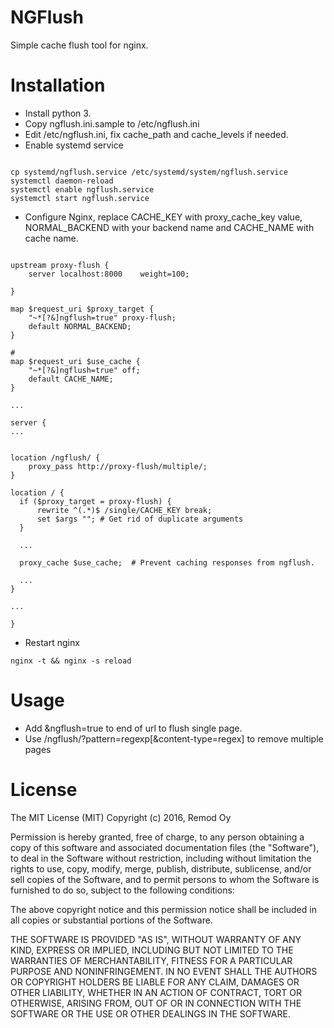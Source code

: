 NGFlush
=======

Simple cache flush tool for nginx.


Installation
============

* Install python 3.
* Copy ngflush.ini.sample to /etc/ngflush.ini
* Edit /etc/ngflush.ini, fix cache_path and cache_levels if needed.
* Enable systemd service

```shell

cp systemd/ngflush.service /etc/systemd/system/ngflush.service
systemctl daemon-reload
systemctl enable ngflush.service
systemctl start ngflush.service

```

* Configure Nginx, replace CACHE_KEY with proxy_cache_key value, NORMAL_BACKEND with your backend name and CACHE_NAME with cache name.

```nginx

upstream proxy-flush {
    server localhost:8000    weight=100;

}

map $request_uri $proxy_target {
    "~*[?&]ngflush=true" proxy-flush;
    default NORMAL_BACKEND;
}

#
map $request_uri $use_cache {
    "~*[?&]ngflush=true" off;
    default CACHE_NAME;
}

...

server {
...


location /ngflush/ {
    proxy_pass http://proxy-flush/multiple/;
}

location / {
  if ($proxy_target = proxy-flush) {
      rewrite ^(.*)$ /single/CACHE_KEY break;
      set $args ""; # Get rid of duplicate arguments
  }

  ...

  proxy_cache $use_cache;  # Prevent caching responses from ngflush.

  ...
}

...

}
```

* Restart nginx
```shell
nginx -t && nginx -s reload
```

Usage
=====

* Add &ngflush=true to end of url to flush single page.
* Use /ngflush/?pattern=regexp[&content-type=regex] to remove multiple pages


License
=======

The MIT License (MIT)
Copyright (c) 2016, Remod Oy

Permission is hereby granted, free of charge, to any person obtaining a copy of this software and associated documentation files (the "Software"), to deal in the Software without restriction, including without limitation the rights to use, copy, modify, merge, publish, distribute, sublicense, and/or sell copies of the Software, and to permit persons to whom the Software is furnished to do so, subject to the following conditions:

The above copyright notice and this permission notice shall be included in all copies or substantial portions of the Software.

THE SOFTWARE IS PROVIDED "AS IS", WITHOUT WARRANTY OF ANY KIND, EXPRESS OR IMPLIED, INCLUDING BUT NOT LIMITED TO THE WARRANTIES OF MERCHANTABILITY, FITNESS FOR A PARTICULAR PURPOSE AND NONINFRINGEMENT. IN NO EVENT SHALL THE AUTHORS OR COPYRIGHT HOLDERS BE LIABLE FOR ANY CLAIM, DAMAGES OR OTHER LIABILITY, WHETHER IN AN ACTION OF CONTRACT, TORT OR OTHERWISE, ARISING FROM, OUT OF OR IN CONNECTION WITH THE SOFTWARE OR THE USE OR OTHER DEALINGS IN THE SOFTWARE.